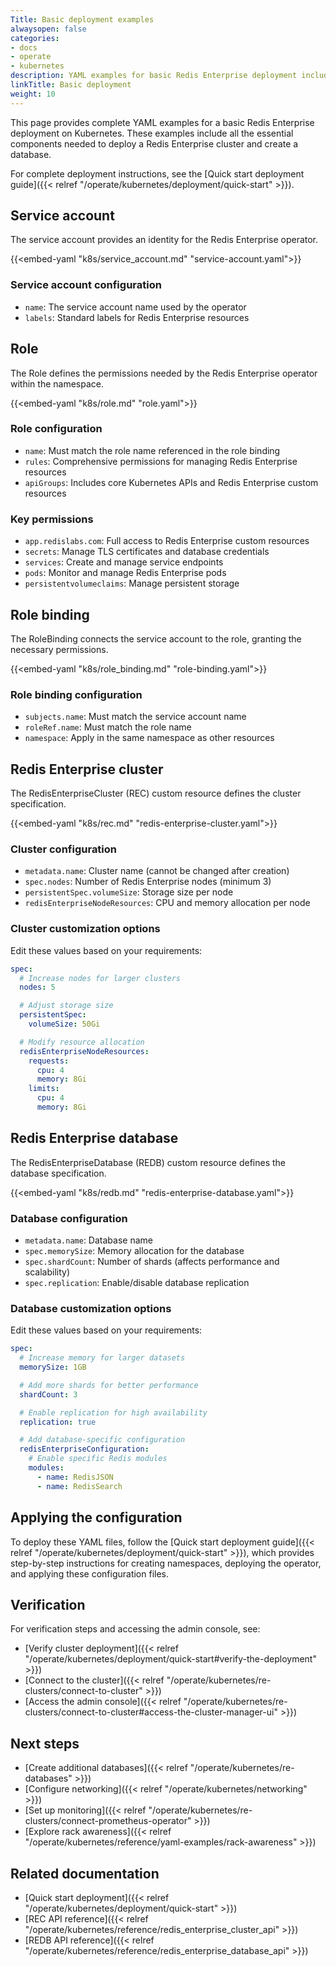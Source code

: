 ```yaml
---
Title: Basic deployment examples
alwaysopen: false
categories:
- docs
- operate
- kubernetes
description: YAML examples for basic Redis Enterprise deployment including RBAC, cluster, and database configurations.
linkTitle: Basic deployment
weight: 10
---
```


This page provides complete YAML examples for a basic Redis Enterprise deployment on Kubernetes. These examples include all the essential components needed to deploy a Redis Enterprise cluster and create a database.

For complete deployment instructions, see the [Quick start deployment guide]({{< relref "/operate/kubernetes/deployment/quick-start" >}}).

## Service account

The service account provides an identity for the Redis Enterprise operator.

{{<embed-yaml "k8s/service_account.md" "service-account.yaml">}}

### Service account configuration

- `name`: The service account name used by the operator
- `labels`: Standard labels for Redis Enterprise resources

## Role

The Role defines the permissions needed by the Redis Enterprise operator within the namespace.

{{<embed-yaml "k8s/role.md" "role.yaml">}}

### Role configuration

- `name`: Must match the role name referenced in the role binding
- `rules`: Comprehensive permissions for managing Redis Enterprise resources
- `apiGroups`: Includes core Kubernetes APIs and Redis Enterprise custom resources

### Key permissions

- `app.redislabs.com`: Full access to Redis Enterprise custom resources
- `secrets`: Manage TLS certificates and database credentials
- `services`: Create and manage service endpoints
- `pods`: Monitor and manage Redis Enterprise pods
- `persistentvolumeclaims`: Manage persistent storage

## Role binding

The RoleBinding connects the service account to the role, granting the necessary permissions.

{{<embed-yaml "k8s/role_binding.md" "role-binding.yaml">}}

### Role binding configuration

- `subjects.name`: Must match the service account name
- `roleRef.name`: Must match the role name
- `namespace`: Apply in the same namespace as other resources

## Redis Enterprise cluster

The RedisEnterpriseCluster (REC) custom resource defines the cluster specification.

{{<embed-yaml "k8s/rec.md" "redis-enterprise-cluster.yaml">}}

### Cluster configuration

- `metadata.name`: Cluster name (cannot be changed after creation)
- `spec.nodes`: Number of Redis Enterprise nodes (minimum 3)
- `persistentSpec.volumeSize`: Storage size per node
- `redisEnterpriseNodeResources`: CPU and memory allocation per node

### Cluster customization options

Edit these values based on your requirements:

```yaml
spec:
  # Increase nodes for larger clusters
  nodes: 5

  # Adjust storage size
  persistentSpec:
    volumeSize: 50Gi

  # Modify resource allocation
  redisEnterpriseNodeResources:
    requests:
      cpu: 4
      memory: 8Gi
    limits:
      cpu: 4
      memory: 8Gi
```

## Redis Enterprise database

The RedisEnterpriseDatabase (REDB) custom resource defines the database specification.

{{<embed-yaml "k8s/redb.md" "redis-enterprise-database.yaml">}}

### Database configuration

- `metadata.name`: Database name
- `spec.memorySize`: Memory allocation for the database
- `spec.shardCount`: Number of shards (affects performance and scalability)
- `spec.replication`: Enable/disable database replication

### Database customization options

Edit these values based on your requirements:

```yaml
spec:
  # Increase memory for larger datasets
  memorySize: 1GB

  # Add more shards for better performance
  shardCount: 3

  # Enable replication for high availability
  replication: true

  # Add database-specific configuration
  redisEnterpriseConfiguration:
    # Enable specific Redis modules
    modules:
      - name: RedisJSON
      - name: RedisSearch
```

## Applying the configuration

To deploy these YAML files, follow the [Quick start deployment guide]({{< relref "/operate/kubernetes/deployment/quick-start" >}}), which provides step-by-step instructions for creating namespaces, deploying the operator, and applying these configuration files.

## Verification

For verification steps and accessing the admin console, see:

- [Verify cluster deployment]({{< relref "/operate/kubernetes/deployment/quick-start#verify-the-deployment" >}})
- [Connect to the cluster]({{< relref "/operate/kubernetes/re-clusters/connect-to-cluster" >}})
- [Access the admin console]({{< relref "/operate/kubernetes/re-clusters/connect-to-cluster#access-the-cluster-manager-ui" >}})

## Next steps

- [Create additional databases]({{< relref "/operate/kubernetes/re-databases" >}})
- [Configure networking]({{< relref "/operate/kubernetes/networking" >}})
- [Set up monitoring]({{< relref "/operate/kubernetes/re-clusters/connect-prometheus-operator" >}})
- [Explore rack awareness]({{< relref "/operate/kubernetes/reference/yaml-examples/rack-awareness" >}})

## Related documentation

- [Quick start deployment]({{< relref "/operate/kubernetes/deployment/quick-start" >}})
- [REC API reference]({{< relref "/operate/kubernetes/reference/redis_enterprise_cluster_api" >}})
- [REDB API reference]({{< relref "/operate/kubernetes/reference/redis_enterprise_database_api" >}})
